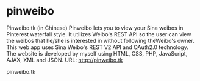 pinweibo
========

Pinweibo.tk (in Chinese)
Pinweibo lets you to view your Sina weibos in Pinterest waterfall style. It utilizes Weibo's REST API so the user can view the weibos that he/she is interested in without following theWeibo's owner. This web app uses Sina Weibo's REST V2 API and OAuth2.0 technology. The website is developed by myself using HTML, CSS, PHP, JavaScript, AJAX, XML and JSON. URL: http://pinweibo.tk

pinweibo.tk
